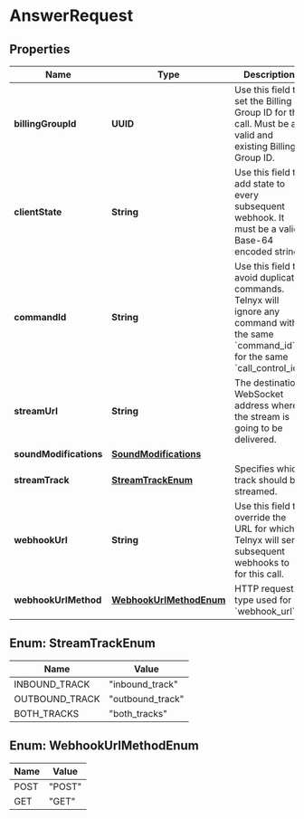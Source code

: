 

# AnswerRequest


## Properties

| Name | Type | Description | Notes |
|------------ | ------------- | ------------- | -------------|
|**billingGroupId** | **UUID** | Use this field to set the Billing Group ID for the call. Must be a valid and existing Billing Group ID. |  [optional] |
|**clientState** | **String** | Use this field to add state to every subsequent webhook. It must be a valid Base-64 encoded string. |  [optional] |
|**commandId** | **String** | Use this field to avoid duplicate commands. Telnyx will ignore any command with the same &#x60;command_id&#x60; for the same &#x60;call_control_id&#x60;. |  [optional] |
|**streamUrl** | **String** | The destination WebSocket address where the stream is going to be delivered. |  [optional] |
|**soundModifications** | [**SoundModifications**](SoundModifications.md) |  |  [optional] |
|**streamTrack** | [**StreamTrackEnum**](#StreamTrackEnum) | Specifies which track should be streamed. |  [optional] |
|**webhookUrl** | **String** | Use this field to override the URL for which Telnyx will send subsequent webhooks to for this call. |  [optional] |
|**webhookUrlMethod** | [**WebhookUrlMethodEnum**](#WebhookUrlMethodEnum) | HTTP request type used for &#x60;webhook_url&#x60;. |  [optional] |



## Enum: StreamTrackEnum

| Name | Value |
|---- | -----|
| INBOUND_TRACK | &quot;inbound_track&quot; |
| OUTBOUND_TRACK | &quot;outbound_track&quot; |
| BOTH_TRACKS | &quot;both_tracks&quot; |



## Enum: WebhookUrlMethodEnum

| Name | Value |
|---- | -----|
| POST | &quot;POST&quot; |
| GET | &quot;GET&quot; |



